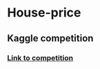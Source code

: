# House-price
## Kaggle competition
### [Link to competition](https://www.kaggle.com/competitions/house-prices-advanced-regression-techniques/overview)
